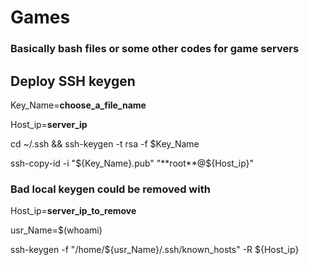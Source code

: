 # Games
### Basically bash files or some other codes for game servers



## Deploy SSH keygen

  Key_Name=**choose_a_file_name**
  
  Host_ip=**server_ip**
  
  cd ~/.ssh && ssh-keygen -t rsa -f $Key_Name
  
  ssh-copy-id -i "${Key_Name}.pub"  "**root**@${Host_ip}"

  ### Bad local keygen could be removed with
  
  Host_ip=**server_ip_to_remove**
  
  usr_Name=$(whoami)
  
  ssh-keygen -f "/home/${usr_Name}/.ssh/known_hosts" -R ${Host_ip}
